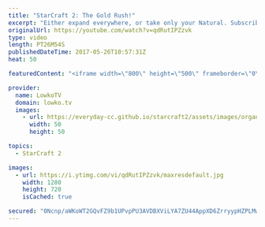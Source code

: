 ```yaml
---
title: "StarCraft 2: The Gold Rush!"
excerpt: "Either expand everywhere, or take only your Natural. Subscribe for more videos: http://lowko.tv/youtube Proxy Thor: https://goo.gl/qgLVyt  In this Silver League Zerg vs Protoss the Protoss and the Zerg go for exact opposite strategies. Where as the Zerg decides to expand literally everywhere, the Protoss"
originalUrl: https://youtube.com/watch?v=qdRutIPZzvk
type: video
length: PT26M54S
publishedDateTime: 2017-05-26T10:57:31Z
heat: 50

featuredContent: "<iframe width=\"800\" height=\"500\" frameborder=\"0\" src=\"https://www.youtube.com/embed/qdRutIPZzvk\" allow=\"accelerometer; autoplay; encrypted-media; gyroscope; picture-in-picture\" allowfullscreen></iframe>"

provider:
  name: LowkoTV
  domain: lowko.tv
  images:
    - url: https://everyday-cc.github.io/starcraft2/assets/images/organizations/lowko.tv-50x50.jpg
      width: 50
      height: 50

topics:
  - StarCraft 2

images:
  - url: https://i.ytimg.com/vi/qdRutIPZzvk/maxresdefault.jpg
    width: 1280
    height: 720
    isCached: true

secured: "0Ncnp/aWKoWT2GQvFZ9b1UPvpPU3AVDBXViLYA7ZU44AppXD6ZrryypHZPLMwODObimyqWJz7smdm5p/ycs21la+ygTUuO3oRUmaJtZvWkUkGXqi3RFQStZBDKp8ue0DE0M9oNjprpFOJaYxWiSdn1x3LJ2HLLyFTL+S9CaZVj2Sy8/yXkm5ubvX3/oWm9nxCjck1BRPSA5blF+ZH1azrk/JOXReeSoHgsWoGrHNiB/mFyqUSKrJVylbfRtYEO7eTr4H/Jtx5vtTW0mc2Cu1lg158cusAIdHfkklByAEbaQBc1v3QehqaF9nIT9F4wTQxp78UrxWpZxncbpL4rGB3PeCARTeDUQFD2hfSJvlRZSnhGBYd2PvAmRO1657mPM1dY5lFY6uxE7Eh3vo0OuAYKqSAwhteo//WSIZYLYZc4bGav17hZtQAez0duPRtz0s;crC3o8Swft/UaxfGbv80kA=="
---
```


